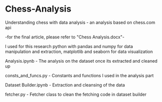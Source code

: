 # Chess-Analysis
Understanding chess with data analysis - an analysis based on chess.com api

-for the final article, please refer to "Chess Analysis.docx"-

I used for this research python with pandas and numpy for data manipulation and extraction, matplotlib and seaborn for data visualization

Analysis.ipynb - The analysis on the dataset once its extracted and cleaned up

consts_and_funcs.py - Constants and functions I used in the analysis part

Dataset Builder.ipynb - Extraction and cleansing of the data

fetcher.py - Fetcher class to clean the fetching code in dataset builder
